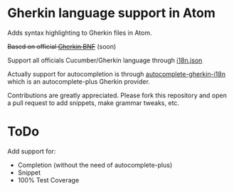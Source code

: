 # Gherkin language support in Atom

Adds syntax highlighting to Gherkin files in Atom.

~~Based on official [Gherkin BNF](https://github.com/cucumber/gherkin/wiki/BNF)~~ (soon)

Support all officials Cucumber/Gherkin language through [i18n.json](https://github.com/cucumber/gherkin/blob/master/lib/gherkin/i18n.json)

Actually support for autocompletion is through [autocomplete-gherkin-i18n](https://github.com/mackoj/autocomplete-gherkin-i18n) which is an autocomplete-plus Gherkin provider.

Contributions are greatly appreciated. Please fork this repository and open a
pull request to add snippets, make grammar tweaks, etc.

<!-- ![Capture #1](https://f.cloud.github.com/assets/69169/2290250/c35d867a-a017-11e3-86be-cd7c5bf3ff9b.gif)
![Capture #2](https://f.cloud.github.com/assets/69169/2290250/c35d867a-a017-11e3-86be-cd7c5bf3ff9b.gif)
![Capture #3](https://f.cloud.github.com/assets/69169/2290250/c35d867a-a017-11e3-86be-cd7c5bf3ff9b.gif)
![Capture #4](https://f.cloud.github.com/assets/69169/2290250/c35d867a-a017-11e3-86be-cd7c5bf3ff9b.gif)
![Capture #5](https://f.cloud.github.com/assets/69169/2290250/c35d867a-a017-11e3-86be-cd7c5bf3ff9b.gif) -->

# ToDo

Add support for:
* Completion (without the need of autocomplete-plus)
* Snippet
* 100% Test Coverage
